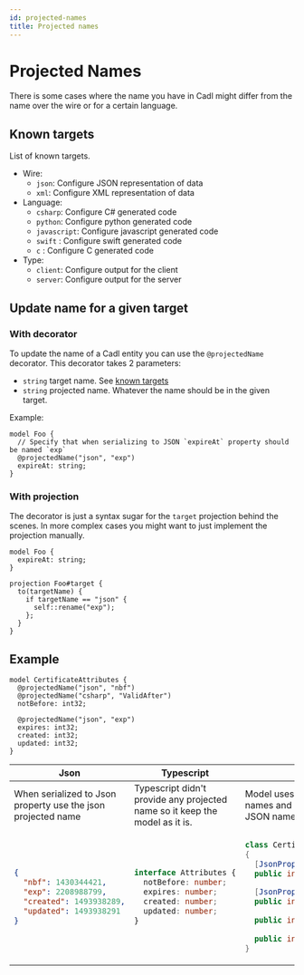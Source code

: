 ```yaml
---
id: projected-names
title: Projected names
---
```


# Projected Names

There is some cases where the name you have in Cadl might differ from the name over the wire or for a certain language.

## Known targets

List of known targets.

- Wire:
  - `json`: Configure JSON representation of data
  - `xml`: Configure XML representation of data
- Language:
  - `csharp`: Configure C# generated code
  - `python`: Configure python generated code
  - `javascript`: Configure javascript generated code
  - `swift` : Configure swift generated code
  - `c` : Configure C generated code
- Type:
  - `client`: Configure output for the client
  - `server`: Configure output for the server

## Update name for a given target

### With decorator

To update the name of a Cadl entity you can use the `@projectedName` decorator. This decorator takes 2 parameters:

- `string` target name. See [known targets](#known-targets)
- `string` projected name. Whatever the name should be in the given target.

Example:

```cadl
model Foo {
  // Specify that when serializing to JSON `expireAt` property should be named `exp`
  @projectedName("json", "exp")
  expireAt: string;
}
```

### With projection

The decorator is just a syntax sugar for the `target` projection behind the scenes. In more complex cases you might want to just implement the projection manually.

```cadl
model Foo {
  expireAt: string;
}

projection Foo#target {
  to(targetName) {
    if targetName == "json" {
      self::rename("exp");
    };
  }
}
```

## Example

```cadl
model CertificateAttributes {
  @projectedName("json", "nbf")
  @projectedName("csharp", "ValidAfter")
  notBefore: int32;

  @projectedName("json", "exp")
  expires: int32;
  created: int32;
  updated: int32;
}
```

<table>
<thead>
<tr>
<th>Json</th>
<th>Typescript</th>
<th>CSharp</th>
</tr>
<tr>
</thead>
<td>When serialized to Json property use the json projected name</td>
<td>Typescript didn't provide any projected name so it keep the model as it is.</td>
<td>Model uses the `csharp` projected names and keeps the reference to the JSON name in JsonProperty</td>
</tr>
<tr>
<td>

```json
{
  "nbf": 1430344421,
  "exp": 2208988799,
  "created": 1493938289,
  "updated": 1493938291
}
```

</td>
<td>

```ts
interface Attributes {
  notBefore: number;
  expires: number;
  created: number;
  updated: number;
}
```

</td>

<td>

```cs
class CertificateAttributes
{
  [JsonProperty("nbf")]
  public int ValidAfter {get; set;}

  [JsonProperty("exp")]
  public int Expires {get; set;}

  public int Created {get; set;}

  public int Updated {get; set;}
}
```

</td>
</tr>
</table>
